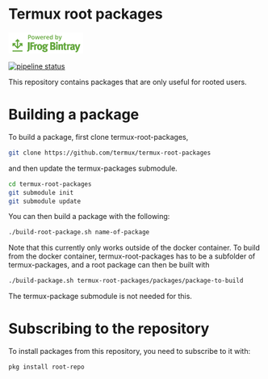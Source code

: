 # Termux root packages

[![Powered by JFrog Bintray](./.github/static/powered-by-bintray.png)](https://bintray.com)

[![pipeline status](https://gitlab.com/grimler/termux-root-packages/badges/master/pipeline.svg)](https://gitlab.com/grimler/termux-root-packages/commits/master)

This repository contains packages that are only useful for rooted users.

# Building a package
To build a package, first clone termux-root-packages,
```sh
git clone https://github.com/termux/termux-root-packages
```
and then update the termux-packages submodule.
```sh
cd termux-root-packages
git submodule init
git submodule update
```
You can then build a package with the following:
```sh
./build-root-package.sh name-of-package
```
Note that this currently only works outside of the docker container.
To build from the docker container, termux-root-packages has to be a subfolder of termux-packages, and a root package can then be built with
```sh
./build-package.sh termux-root-packages/packages/package-to-build
```
The termux-package submodule is not needed for this.

# Subscribing to the repository
To install packages from this repository, you need to subscribe to it with:
```sh
pkg install root-repo
```
